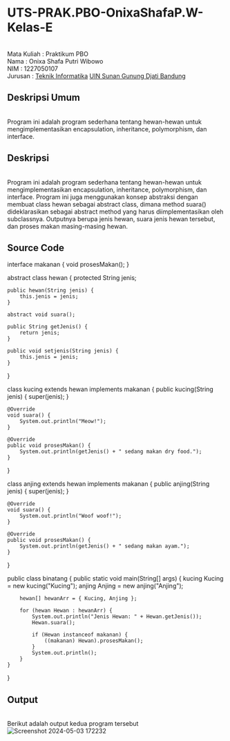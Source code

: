 # UTS-PRAK.PBO-OnixaShafaP.W-Kelas-E
<br>Mata Kuliah 	: Praktikum PBO
<br>Nama		      : Onixa Shafa Putri Wibowo
<br>NIM		        : 1227050107
<br>Jurusan		    : [Teknik Informatika](http://if.uinsgd.ac.id/) [UIN Sunan Gunung Djati Bandung](https://uinsgd.ac.id/) 

## Deskripsi Umum
<br>Program ini adalah program sederhana tentang hewan-hewan untuk mengimplementasikan encapsulation, inheritance, polymorphism, dan interface. 

## Deskripsi
<br>Program ini adalah program sederhana tentang hewan-hewan untuk mengimplementasikan encapsulation, inheritance, polymorphism, dan interface. Program ini juga menggunakan konsep abstraksi dengan membuat class hewan sebagai abstract class, dimana method suara() dideklarasikan sebagai abstract method yang harus diimplementasikan oleh subclassnya. Outputnya berupa jenis hewan, suara jenis hewan tersebut, dan proses makan masing-masing hewan.

## Source Code

interface makanan {
    void prosesMakan();
}

abstract class hewan {
    protected String jenis;

    public hewan(String jenis) {
        this.jenis = jenis;
    }

    abstract void suara();

    public String getJenis() {
        return jenis;
    }

    public void setjenis(String jenis) {
        this.jenis = jenis;
    }
}

class kucing extends hewan implements makanan {
    public kucing(String jenis) {
        super(jenis);
    }

    @Override
    void suara() {
        System.out.println("Meow!");
    }

    @Override
    public void prosesMakan() {
        System.out.println(getJenis() + " sedang makan dry food.");
    }
}

class anjing extends hewan implements makanan {
    public anjing(String jenis) {
        super(jenis);
    }

    @Override
    void suara() {
        System.out.println("Woof woof!");
    }

    @Override
    public void prosesMakan() {
        System.out.println(getJenis() + " sedang makan ayam.");
    }
}

public class binatang {
    public static void main(String[] args) {
        kucing Kucing = new kucing("Kucing");
        anjing Anjing = new anjing("Anjing");

        hewan[] hewanArr = { Kucing, Anjing };

        for (hewan Hewan : hewanArr) {
            System.out.println("Jenis Hewan: " + Hewan.getJenis());
            Hewan.suara();

            if (Hewan instanceof makanan) {
                ((makanan) Hewan).prosesMakan();
            }
            System.out.println();
        }
    }
}

## Output
<br> Berikut adalah output kedua program tersebut
<br>![Screenshot 2024-05-03 172232](https://github.com/onixasf/UTS-PRAK.PBO-OnixaShafaP.W-Kelas-E/assets/119369695/5b3f644c-abf4-4a84-97ff-e91e867460cd)

